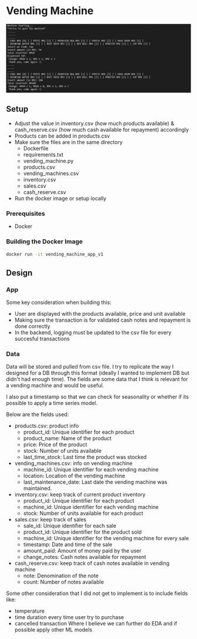 # Vending Machine 
![sample](/sample_run.PNG)
## Setup

- Adjust the value in inventory.csv (how much products available) & cash_reserve.csv (how much cash available for repayment) accordingly
- Products can be added in products.csv
- Make sure the files are in the same directory
  - Dockerfile
  - requirements.txt
  - vending_machine.py
  - products.csv
  - vending_machines.csv
  - inventory.csv
  - sales.csv
  - cash_reserve.csv
- Run the docker image or setup locally

### Prerequisites
- Docker

### Building the Docker Image
```bash
docker run -it vending_machine_app_v1
```

## Design
### App
Some key consideration when building this:
- User are displayed with the products available, price and unit available
- Making sure the transaction is for validated cash notes and repayment is done correctly
- In the backend, logging must be updated to the csv file for every succesful transactions


### Data
Data will be stored and pulled from csv file. I try to replicate the way I designed for a DB through this format (ideally I wanted to implement DB but didn't had enough time). 
The fields are some data that I think is relevant for a vending machine and would be useful.

  I also put a timestamp so that we can check for seasonality or whether if its possible to apply a time series model.

Below are the fields used:
* products.csv: product info
  * product_id: Unique identifier for each product
  * product_name: Name of the product
  * price: Price of the product
  * stock: Number of units available
  * last_time_stock: Last time the product was stocked
* vending_machines.csv: info on vending machine
  * machine_id: Unique identifier for each vending machine
  * location: Location of the vending machine
  * last_maintenance_date: Last date the vending machine was maintained.
* inventory.csv: keep track of current product inventory
  * product_id: Unique identifier for each product
  * machine_id: Unique identifier for each vending machine
  * stock: Number of units available for each product
* sales.csv: keep track of sales
  * sale_id: Unique identifier for each sale
  * product_id: Unique identifier for the product sold
  * machine_id: Unique identifier for the vending machine for every sale
  * timestamp: Date and time of the sale
  * amount_paid: Amount of money paid by the user
  * change_notes: Cash notes available for repayment
* cash_reserve.csv: keep track of cash notes available in vending machine
  * note: Denomination of the note
  * count: Number of notes available

Some other consideration that I did not get to implement is to include fields like:
- temperature
- time duration every time user try to purchase
- cancelled transaction
Where I believe we can further do EDA and if possible apply other ML models
